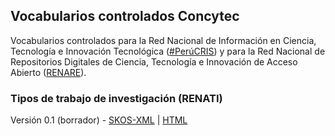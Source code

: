 ## Vocabularios controlados Concytec

Vocabularios controlados para la Red Nacional de Información en Ciencia, Tecnología e Innovación Tecnológica ([\#PerúCRIS](http://perucris.concytec.gob.pe)) y para la Red Nacional de Repositorios Digitales de Ciencia, Tecnología e Innovación de Acceso Abierto ([RENARE](http://portal.concytec.gob.pe/index.php/informacion-cti/alicia/red-nacional-de-repositorios-digitales-de-ciencia-tecnologia-e-innovacion-de-acceso-abierto-renare)). 

### Tipos de trabajo de investigación (RENATI)

Versión 0.1 (borrador) - [SKOS-XML](renati_tipo_tesis.xml) \| [HTML](https://concytec-pe.github.io/vocabularios/renati_tipo_tesis.html)

